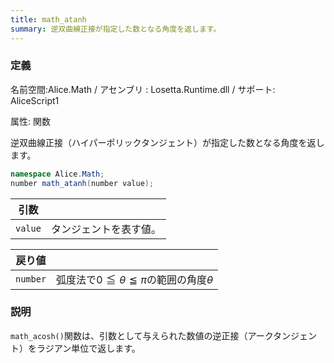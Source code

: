```yaml
---
title: math_atanh
summary: 逆双曲線正接が指定した数となる角度を返します。
---
```


### 定義
名前空間:Alice.Math / アセンブリ : Losetta.Runtime.dll / サポート: AliceScript1

属性: 関数

逆双曲線正接（ハイパーポリックタンジェント）が指定した数となる角度を返します。

```cs title="AliceScript"
namespace Alice.Math;
number math_atanh(number value);
```

|引数| |
|-|-|
|`value`|タンジェントを表す値。|

|戻り値| |
|-|-|
|`number`|弧度法で$0\leqq\theta\leqq\pi$の範囲の角度$\theta$|

### 説明
`math_acosh()`関数は、引数として与えられた数値の逆正接（アークタンジェント）をラジアン単位で返します。